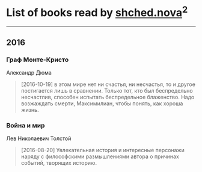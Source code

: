 # List of books read by [shched.nova](http://vk.com/id57248262)<sup>2</sup>
---

## 2016

### Граф Монте-Кристо
Александр Дюма
> [2016-10-19] в этом мире нет ни счастья, ни несчастья, то и другое постигается лишь в сравнении. Только тот, кто был беспредельно несчастлив, способен испытать беспредельное блаженство. Надо возжаждать смерти, Максимилиан, чтобы понять, как хороша жизнь.


### Война и мир
Лев Николаевич Толстой
> [2016-08-20] Увлекательная история и интересные персонажи наряду с философскими размышлениями автора о причинах событий, творящих историю.



